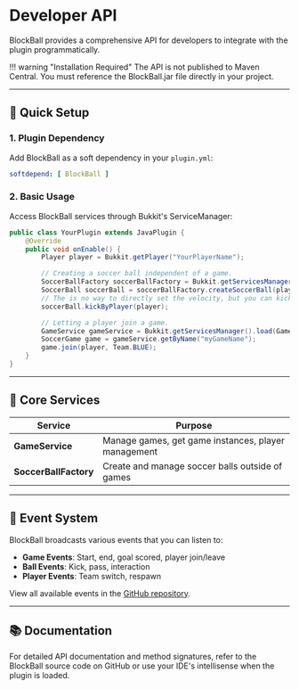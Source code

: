 # Developer API

BlockBall provides a comprehensive API for developers to integrate with the plugin programmatically.

!!! warning "Installation Required"
    The API is not published to Maven Central. You must reference the BlockBall.jar file directly in your project.

---

## 🚀 Quick Setup

### 1. Plugin Dependency

Add BlockBall as a soft dependency in your `plugin.yml`:

```yaml
softdepend: [ BlockBall ]
```

### 2. Basic Usage

Access BlockBall services through Bukkit's ServiceManager:

```java
public class YourPlugin extends JavaPlugin {
    @Override
    public void onEnable() {
        Player player = Bukkit.getPlayer("YourPlayerName");

        // Creating a soccer ball independent of a game.
        SoccerBallFactory soccerBallFactory = Bukkit.getServicesManager().load(SoccerBallFactory.class);
        SoccerBall soccerBall = soccerBallFactory.createSoccerBall(player.getLocation(), new SoccerBallSettings());
        // The is no way to directly set the velocity, but you can kick it relative to the position the player.
        soccerBall.kickByPlayer(player);

        // Letting a player join a game.
        GameService gameService = Bukkit.getServicesManager().load(GameService.class);
        SoccerGame game = gameService.getByName("myGameName");
        game.join(player, Team.BLUE);
    }
}
```

---

## 🎯 Core Services

| Service | Purpose |
|---------|---------|
| **GameService** | Manage games, get game instances, player management |
| **SoccerBallFactory** | Create and manage soccer balls outside of games |

---

## 📡 Event System

BlockBall broadcasts various events that you can listen to:

- **Game Events**: Start, end, goal scored, player join/leave
- **Ball Events**: Kick, pass, interaction
- **Player Events**: Team switch, respawn

View all available events in the [GitHub repository](https://github.com/Shynixn/BlockBall/tree/master/src/main/java/com/github/shynixn/blockball/event).

---

## 📚 Documentation

For detailed API documentation and method signatures, refer to the BlockBall source code on GitHub or use your IDE's intellisense when the plugin is loaded.
